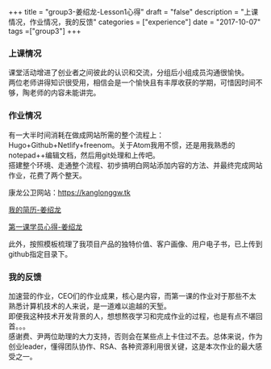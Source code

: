 +++
title = "group3-姜绍龙-Lesson1心得"
draft = "false"
description = "上课情况，作业情况，我的反馈"
categories = ["experience"]
date = "2017-10-07"
tags =["group3"]
+++

### 上课情况

课堂活动增进了创业者之间彼此的认识和交流，分组后小组成员沟通很愉快。<br/>
两位老师讲得知识很受用，相信会是一个愉快且有丰厚收获的学期，可惜因时间不够，陶老师的内容未能讲完。


### 作业情况

有一大半时间消耗在做成网站所需的整个流程上：Hugo+Github+Netlify+freenom。关于Atom我用不惯，还是用我熟悉的notepad++编辑文档，然后用git处理和上传吧。<br/>
搭建整个环境、走通整个流程、初步搞明白网站添加内容的方法、并最终完成网站作业，花费了两个整天。<br/>
<p>康龙公卫网站：<a href="https://kanglonggw.tk">https://kanglonggw.tk</a></p>
<p><a href="http://x-camp.tk/post/group3/group3-shaolong98-resume/">我的简历-姜绍龙</a></p>
<p><a href="http://x-camp.tk/post/group3/group3-shaolong98-feel/">第一课学员心得-姜绍龙</a></p>

此外，按照模板梳理了我项目产品的独特价值、客户画像、用户电子书，已上传到github指定目录下。


### 我的反馈

加速营的作业，CEO们的作业成果，核心是内容，而第一课的作业对于那些不太熟悉计算机技术的人来说，是一道难以逾越的天堑。<br/>
即便我这种技术开发背景的人，想想熬夜学习和完成作业的过程，也是有点不堪回首。。。<br/>
感谢费、尹两位助理的大力支持，否则会在某些点上卡住过不去。总体来说，作为创业leader，懂得团队协作、RSA、各种资源利用很关键，这是本次作业的最大感受之一。
